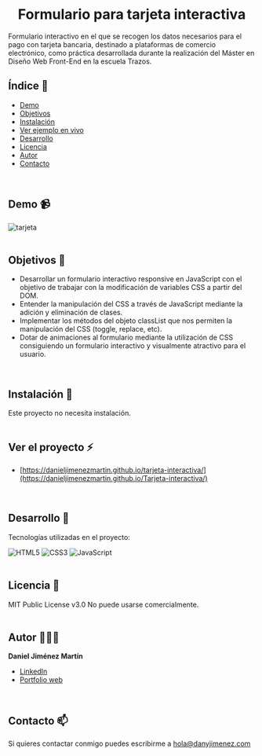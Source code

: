 <h1 align="center" id="title">Formulario para tarjeta interactiva</h1>

<p id="description">Formulario interactivo en el que se recogen los datos necesarios para el pago con tarjeta bancaria, destinado a plataformas de comercio electrónico, como práctica desarrollada durante la realización del Máster en Diseño Web Front-End en la escuela Trazos.</p>

## Índice 📄

- [Demo](#demo)
- [Objetivos](#objetivos)
- [Instalación](#instalacion)
- [Ver ejemplo en vivo](#ver-proyecto)
- [Desarrollo](#desarrollo)
- [Licencia](#licencia)
- [Autor](#autor)
- [Contacto](#contacto)
<br/>

## <a name="demo"></a>Demo 📹
![tarjeta](https://github.com/danieljimenezmartin/tarjeta-interactiva/assets/117579989/0ece363b-104b-435f-8b1c-d054ff9dbca1)  
<br/>

## <a name="objetivos"></a>Objetivos 🎯

*   Desarrollar un formulario interactivo responsive en JavaScript con el objetivo de trabajar con la modificación de variables CSS a partir del DOM.
*   Entender la manipulación del CSS a través de JavaScript mediante la adición y eliminación de clases.
*   Implementar los métodos del objeto classList que nos permiten la manipulación del CSS (toggle, replace, etc).
*   Dotar de animaciones al formulario mediante la utilización de CSS consiguiendo un formulario interactivo y visualmente atractivo para el usuario.  
<br/>

## <a name="instalacion"></a>Instalación 🚨 
Este proyecto no necesita instalación.  
<br/>

## <a name="ver-proyecto"></a>Ver el proyecto ⚡
- [https://danieljimenezmartin.github.io/tarjeta-interactiva/](https://danieljimenezmartin.github.io/Tarjeta-interactiva/)
<br/>

## <a name="desarrollo"></a>Desarrollo 📐

Tecnologías utilizadas en el proyecto:

   ![HTML5](https://img.shields.io/badge/html5-%23E34F26.svg?style=for-the-badge&logo=html5&logoColor=white)
   ![CSS3](https://img.shields.io/badge/css3-%231572B6.svg?style=for-the-badge&logo=css3&logoColor=white)
   ![JavaScript](https://img.shields.io/badge/javascript-%23323330.svg?style=for-the-badge&logo=javascript&logoColor=%23F7DF1E)  
<br/>

## <a name="licencia"></a>Licencia 📝
MIT Public License v3.0
No puede usarse comercialmente.  
<br/>
  
## <a name="autor"></a>Autor 👨🏽‍💻
**Daniel Jiménez Martín**
* [LinkedIn](https://www.linkedin.com/in/dany-jimenez/)
* [Portfolio web](https://www.danyjimenez.com)  
<br/>

## <a name="contacto"></a>Contacto 📫
Si quieres contactar conmigo puedes escribirme a hola@danyjimenez.com
